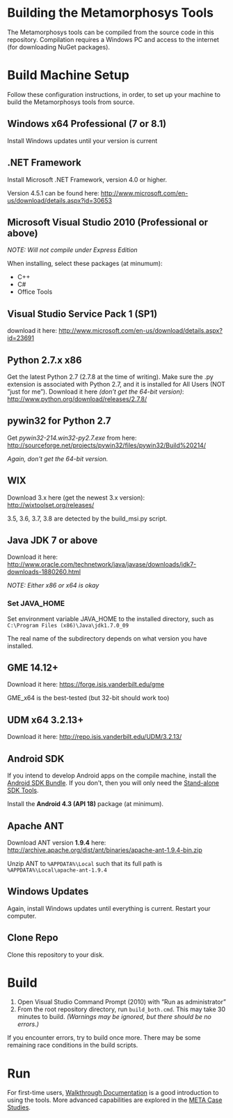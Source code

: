 # Building the Metamorphosys Tools
The Metamorphosys tools can be compiled from the source code in this repository. Compilation requires a Windows PC and access to the internet (for downloading NuGet packages).

# Build Machine Setup
Follow these configuration instructions, in order, to set up your machine to build the Metamorphosys tools from source.

## Windows x64 Professional (7 or 8.1)
Install Windows updates until your version is current

## .NET Framework
Install Microsoft .NET Framework, version 4.0 or higher. 

Version 4.5.1 can be found here: http://www.microsoft.com/en-us/download/details.aspx?id=30653

## Microsoft Visual Studio 2010 (Professional or above)
_NOTE: Will not compile under Express Edition_

When installing, select these packages (at minumum):
- C++
- C#
- Office Tools

## Visual Studio Service Pack 1 (SP1)
download it here: http://www.microsoft.com/en-us/download/details.aspx?id=23691

## Python 2.7.x x86
Get the latest Python 2.7 (2.7.8 at the time of writing). Make sure the .py extension is associated with Python 2.7, and it is installed for All Users (NOT ”just for me”). Download it here _(don’t get the 64-bit version)_:
http://www.python.org/download/releases/2.7.8/

## pywin32 for Python 2.7
Get *pywin32-214.win32-py2.7.exe* from here: http://sourceforge.net/projects/pywin32/files/pywin32/Build%20214/

_Again, *don't* get the 64-bit version._

## WIX
Download 3.x here (get the newest 3.x version): http://wixtoolset.org/releases/

3.5, 3.6, 3.7, 3.8 are detected by the build_msi.py script.

## Java JDK 7 or above
Download it here: http://www.oracle.com/technetwork/java/javase/downloads/jdk7-downloads-1880260.html

_NOTE: Either x86 or x64 is okay_

### Set JAVA_HOME
Set environment variable JAVA_HOME to the installed directory, such as `C:\Program Files (x86)\Java\jdk1.7.0_09` 

The real name of the subdirectory depends on what version you have installed.

## GME 14.12+
Download it here: https://forge.isis.vanderbilt.edu/gme

GME_x64 is the best-tested (but 32-bit should work too)

## UDM x64 3.2.13+
Download it here: http://repo.isis.vanderbilt.edu/UDM/3.2.13/

## Android SDK
If you intend to develop Android apps on the compile machine, install the [Android SDK Bundle](http://developer.android.com/sdk/index.html). If you don't, then you will only need the [Stand-alone SDK Tools](http://developer.android.com/sdk/installing/index.html?pkg=tools).

Install the **Android 4.3 (API 18)** package (at minimum).

## Apache ANT
Download ANT version **1.9.4** here: http://archive.apache.org/dist/ant/binaries/apache-ant-1.9.4-bin.zip

Unzip ANT to `%APPDATA%\Local` such that its full path is `%APPDATA%\Local\apache-ant-1.9.4`

## Windows Updates
Again, install Windows updates until everything is current. Restart your computer.

## Clone Repo
Clone this repository to your disk.

# Build
1. Open Visual Studio Command Prompt (2010) with ”Run as administrator”
2. From the root repository directory, run `build_both.cmd`. This may take 30 minutes to build. _(Warnings may be ignored, but there should be no errors.)_

If you encounter errors, try to build once more. There may be some remaining race conditions in the build scripts.

# Run
For first-time users, [Walkthrough Documentation](http://www.metamorphsoftware.com/alpha/meta-walkthroughs.html) is a good introduction to using the tools. More advanced capabilities are explored in the [META Case Studies](http://www.metamorphsoftware.com/alpha/meta-case-studies.html).
